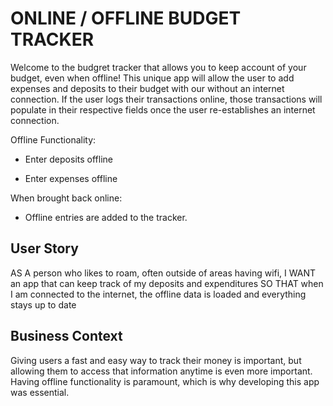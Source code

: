# ONLINE / OFFLINE BUDGET TRACKER

Welcome to the budgret tracker that allows you to keep account of your budget, even when offline!  This unique app will allow the user to add expenses and deposits to their budget with our without an internet connection.  If the user logs their transactions online, those transactions will populate in their respective fields once the user re-establishes an internet connection.  

Offline Functionality:

  * Enter deposits offline

  * Enter expenses offline

When brought back online:

  * Offline entries are added to the tracker.

  ## User Story

  AS A person who likes to roam, often outside of areas having wifi,
  I WANT an app that can keep track of my deposits and expenditures
  SO THAT when I am connected to the internet, the offline data is loaded and everything stays up to date

  ## Business Context

Giving users a fast and easy way to track their money is important, but allowing them to access that information anytime is even more important. Having offline functionality is paramount, which is why developing this app was essential.

